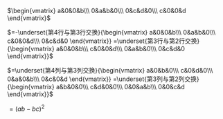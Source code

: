 $\begin{vmatrix}  
a&0&0&b\\\  
0&a&b&0\\\  
0&c&d&0\\\  
c&0&0&d  
\end{vmatrix}$  
  
 $=-\underset{第4行与第3行交换}{\begin{vmatrix}  
a&0&0&b\\\  
0&a&b&0\\\  
c&0&0&d\\\  
0&c&d&0  
\end{vmatrix}}  
=\underset{第3行与第2行交换}{\begin{vmatrix}  
a&0&0&b\\\  
c&0&0&d\\\  
0&a&b&0\\\  
0&c&d&0  
\end{vmatrix}}$  
  
 $=\underset{第4列与第3列交换}{\begin{vmatrix}  
a&0&b&0\\\  
c&0&d&0\\\  
0&a&0&b\\\  
0&c&0&d  
\end{vmatrix}}  
=\underset{第3列与第2列交换}{\begin{vmatrix}  
a&b&0&0\\\  
c&d&0&0\\\  
0&0&a&b\\\  
0&0&c&d  
\end{vmatrix}}$  
  
 $=(ab-bc)^2$  
